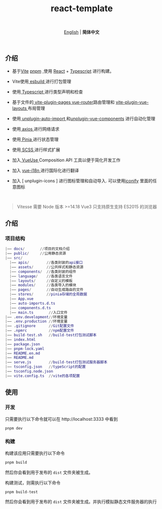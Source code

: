 <h1 align='center'>react-template</h1>

<br>

<p align='center'>
<a href="./README.en.md">English</a> | <b>简体中文</b>
</p>

<br>

## 介绍

- 基于[Vite](https://cn.vitejs.dev/) [pnpm](https://pnpm.io/) ,使用 [React]() + [Typescript](https://www.typescriptlang.org/) 进行构建。

- Vite使用[ esbuild ](https://esbuild.github.io/getting-started/) 进行打包管理

- 使用[ Typescript ](https://www.typescriptlang.org/) 进行类型声明和检查

- 基于文件的[ vite-plugin-pages ](https://github.com/hannoeru/vite-plugin-pages) [vue-router](https://router.vuejs.org/)路由管理和 [ vite-plugin-vue-layouts ](https://github.com/johncampionjr/vite-plugin-vue-layouts) 布局管理

- 使用[ unplugin-auto-import ](https://github.com/antfu/unplugin-auto-import) 和[unplugin-vue-components](https://github.com/unplugin/unplugin-vue-components) 进行自动化管理

- 使用[ axios ](https://www.axios-http.cn/docs/intro)进行网络请求

- 使用[ Pinia ](https://pinia.vuejs.org)进行状态管理

- 使用[ SCSS ](https://www.sass.hk/guide/)进行样式扩展

- 加入[ VueUse ](https://vueuse.org/guide/) Composition API 工具以便于简化开发工作

- 加入 [ vue-i18n ](./locales) 进行国际化进行翻译

- 加入 [ unplugin-icons ] 进行图标管理和自动导入. 可以使用[iconify](https://icon-sets.iconify.design/) 里面的任意图标

<br>

> Vitesse 需要 Node 版本 >=14.18
> Vue3 只支持原生支持 ES2015 的浏览器

## 介绍

### 项目结构

```m
|—— docs/       //项目的文档介绍
|—— public/     //公用静态资源
|—— src/
  |—— apis/        //各类封装的api接口
  |—— assets/      //公共样式和静态资源
  |—— components/  //各类封装的组件
  |—— language/    //各类语言文件
  |—— layouts/     //自定义的模板
  |—— modules/     //各类导入的模块
  |—— pages/       //自动生成路由的文件
  |—— stores/      //pinia存储的全局数据
  |—— App.vue
  |—— auto-imports.d.ts
  |—— components.d.ts
  |—— main.ts       //入口文件
|—— .env.development//环境变量
|—— .env.production //环境变量
|—— .gitignore      //Git配置文件
|—— .npmrc          //npm配置文件
|—— build-test.sh   //build-test打包测试脚本
|—— index.html
|—— package.json
|—— pnpm-lock.yaml
|—— README.en.md
|—— README.md
|—— serve.js        //build-test打包测试服务器脚本
|—— tsconfig.json   //typeScript的配置
|—— tsconfig.node.json
|—— vite.config.ts  //vite的各项配置
```

## 使用

### 开发

只需要执行以下命令就可以在 http://localhost:3333 中看到

```bash
pnpm dev
```

### 构建

构建该应用只需要执行以下命令

```bash
pnpm build
```

然后你会看到用于发布的 `dist` 文件夹被生成。

构建测试，则需执行以下命令

```bash
pnpm build-test
```

然后你会看到用于发布的 `dist` 文件夹被生成。并执行模拟静态文件服务器的执行
